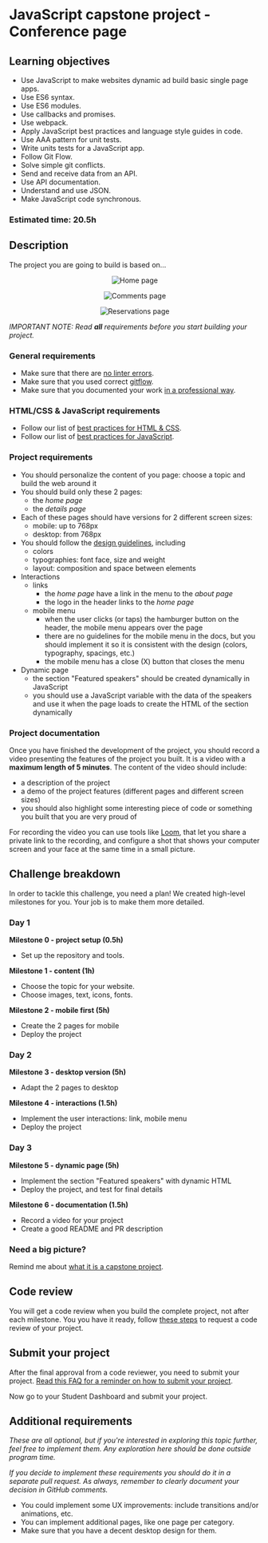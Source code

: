 # JavaScript capstone project - Conference page

## Learning objectives

- Use JavaScript to make websites dynamic ad build basic single page apps.
- Use ES6 syntax.
- Use ES6 modules.
- Use callbacks and promises.
- Use webpack.
- Apply JavaScript best practices and language style guides in code.
- Use AAA pattern for unit tests.
- Write units tests for a JavaScript app.
- Follow Git Flow.
- Solve simple git conflicts.
- Send and receive data from an API.
- Use API documentation.
- Understand and use JSON.
- Make JavaScript code synchronous.

### Estimated time: 20.5h

## Description

The project you are going to build is based on... 

<p align="center">
  <img src="./images/Home.png" alt="Home page" />
</p>

<p align="center">
  <img src="./images/Comments.png" alt="Comments page" />
</p>

<p align="center">
  <img src="./images/Reservations.png" alt="Reservations page" />
</p>

*IMPORTANT NOTE: Read **all** requirements before you start building your project.*

### General requirements

- Make sure that there are [no linter errors](https://github.com/microverseinc/linters-config).
- Make sure that you used correct [gitflow](TBD).
- Make sure that you documented your work [in a professional way](https://github.com/microverseinc/curriculum-transversal-skills/blob/main/documentation/articles/professional_repo_rules.md).

### HTML/CSS & JavaScript requirements

- Follow our list of [best practices for HTML & CSS](https://github.com/microverseinc/curriculum-html-css/blob/main/articles/html_css_best_practices.md).
- Follow our list of [best practices for JavaScript](https://github.com/microverseinc/curriculum-html-css/blob/main/articles/javascript_best_practices.md).

### Project requirements

- You should personalize the content of you page: choose a topic and build the web around it
- You should build only these 2 pages:
  - the *home page*
  - the *details page*
- Each of these pages should have versions for 2 different screen sizes: 
  - mobile: up to 768px
  - desktop: from 768px
- You should follow the [design guidelines](https://www.behance.net/gallery/29845175/CC-Global-Summit-2015), including
  - colors
  - typographies: font face, size and weight
  - layout: composition and space between elements
- Interactions
  - links
    - the *home page* have a link in the menu to the *about page*
    - the logo in the header links to the *home page*
  - mobile menu
    - when the user clicks (or taps) the hamburger button on the header, the mobile menu appears over the page
    - there are no guidelines for the mobile menu in the docs, but you should implement it so it is consistent with the design (colors, typography, spacings, etc.)
    - the mobile menu has a close (X) button that closes the menu
- Dynamic page
  - the section "Featured speakers" should be created dynamically in JavaScript
  - you should use a JavaScript variable with the data of the speakers and use it when the page loads to create the HTML of the section dynamically

### Project documentation

Once you have finished the development of the project, you should record a video presenting the features of the project you built. It is a video with a **maximum length of 5 minutes**. The content of the video should include:

- a description of the project
- a demo of the project features (different pages and different screen sizes)
- you should also highlight some interesting piece of code or something you built that you are very proud of

For recording the video you can use tools like [Loom](https://www.loom.com/), that let you share a private link to the recording, and configure a shot that shows your computer screen and your face at the same time in a small picture.

## Challenge breakdown

In order to tackle this challenge, you need a plan! We created high-level milestones for you. Your job is to make them more detailed.

### Day 1

**Milestone 0 - project setup (0.5h)**

- Set up the repository and tools.

**Milestone 1 - content (1h)**

- Choose the topic for your website.
- Choose images, text, icons, fonts.

**Milestone 2 - mobile first (5h)**

- Create the 2 pages for mobile
- Deploy the project

### Day 2

**Milestone 3 - desktop version (5h)**

- Adapt the 2 pages to desktop

**Milestone 4 - interactions (1.5h)**

- Implement the user interactions: link, mobile menu
- Deploy the project

### Day 3

**Milestone 5 - dynamic page (5h)**

- Implement the section "Featured speakers" with dynamic HTML
- Deploy the project, and test for final details

**Milestone 6 - documentation (1.5h)**

- Record a video for your project
- Create a good README and PR description

### Need a big picture?

Remind me about [what it is a capstone project](TBD).

## Code review

You will get a code review when you build the complete project, not after each milestone. You you have it ready, follow [these steps](https://github.com/microverseinc/curriculum-transversal-skills/blob/main/code-review/articles/how_to_ask_for_a_code_review.md) to request a code review of your project.

## Submit your project

After the final approval from a code reviewer, you need to submit your project.
[Read this FAQ for a reminder on how to submit your project](https://microverse.zendesk.com/hc/en-us/articles/360061344234).

Now go to your Student Dashboard and submit your project.

## Additional requirements

*These are all optional, but if you're interested in exploring this topic further, feel free to implement them. Any exploration here should be done outside program time.*

*If you decide to implement these requirements you should do it in a separate pull request. As always, remember to clearly document your decision in GitHub comments.*

- You could implement some UX improvements: include transitions and/or animations, etc.
- You can implement additional pages, like one page per category.
- Make sure that you have a decent desktop design for them.
